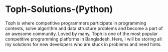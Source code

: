 # Toph-Solutions-(Python)
Toph is where competitive programmers participate in programming contests, solve algorithm and data structure problems and become a part of an awesome community. Loved by many, Toph is one of the most popular competitive programming platforms in Bangladesh. Here, I will be storing all my solutions for new developers who are stuck in problems and need hints.
